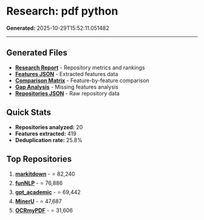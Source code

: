 # Research: pdf python

**Generated:** 2025-10-29T15:52:11.051482

---

## Generated Files

- **[Research Report](research-report.md)** - Repository metrics and rankings
- **[Features JSON](features.json)** - Extracted features data
- **[Comparison Matrix](comparison-matrix.md)** - Feature-by-feature comparison
- **[Gap Analysis](python-docx-template-gap-analysis.md)** - Missing features analysis
- **[Repositories JSON](repositories.json)** - Raw repository data

## Quick Stats

- **Repositories analyzed:** 20
- **Features extracted:** 419
- **Deduplication rate:** 25.8%

## Top Repositories

1. **[markitdown](https://github.com/microsoft/markitdown)** - ⭐ 82,240
2. **[funNLP](https://github.com/fighting41love/funNLP)** - ⭐ 76,886
3. **[gpt_academic](https://github.com/binary-husky/gpt_academic)** - ⭐ 69,442
4. **[MinerU](https://github.com/opendatalab/MinerU)** - ⭐ 47,687
5. **[OCRmyPDF](https://github.com/ocrmypdf/OCRmyPDF)** - ⭐ 31,606
